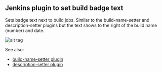 Jenkins plugin to set build badge text
--------------------------------------

Sets badge text next to build jobs.  Similar to the build-name-setter and description-setter plugins but the text
shows to the right of the build name (number) and date.

![alt tag](https://raw.github.com/jbarrus/jenkins-badge-setter/master/screenshot.png)


See also:

- [build-name-setter plugin](https://wiki.jenkins-ci.org/display/JENKINS/Build+Name+Setter+Plugin)
- [description-setter plugin](https://wiki.jenkins-ci.org/display/JENKINS/Description+Setter+Plugin)

